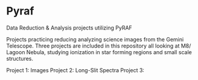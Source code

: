 # Pyraf
Data Reduction &amp; Analysis projects utilizing PyRAF


Projects practicing reducing analyzing science images from the Gemini Telescope. Three projects are included in this repository all looking at M8/ Lagoon Nebula, studying ionization in star forming regions and small scale structures.

Project 1: Images
Project 2: Long-Slit Spectra
Project 3:
